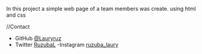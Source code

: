 In this project a simple web page of a team members was create.
using html and css









//Contact


- GitHub [@Lauryruz](https://github.com/Lauryruz)
- Twitter [RuzubaL](https://twitter.com/RuzubaL)
-Instagram [ruzuba_laury](https://www.instagram.com/ruzuba_laury)
